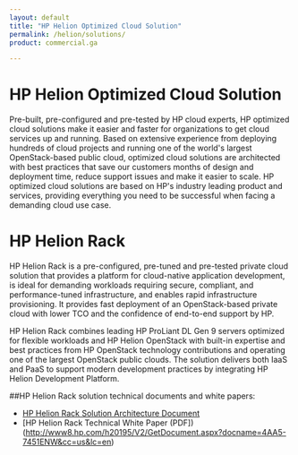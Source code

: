 ```yaml
---
layout: default
title: "HP Helion Optimized Cloud Solution"
permalink: /helion/solutions/
product: commercial.ga

---
```

<!--PUBLISHED-->


# HP Helion Optimized Cloud Solution

Pre-built, pre-configured and pre-tested by HP cloud experts, HP optimized cloud solutions make it easier and faster for organizations to get cloud services up and running. Based on extensive experience from deploying hundreds of cloud projects and running one of the world's largest OpenStack-based public cloud, optimized cloud solutions are architected with best practices that save our customers months of design and deployment time, reduce support issues and make it easier to scale. HP optimized cloud solutions are based on HP's industry leading product and services, providing everything you need to be successful when facing a demanding cloud use case. 

 
# HP Helion Rack

HP Helion Rack is a pre-configured, pre-tuned and pre-tested private cloud solution that provides a platform for cloud-native application development, is ideal for demanding workloads requiring secure, compliant, and performance-tuned infrastructure, and enables rapid infrastructure provisioning.  It provides fast deployment of an OpenStack-based private cloud with lower TCO and the confidence of end-to-end support by HP. 

HP Helion Rack combines leading HP ProLiant DL Gen 9 servers optimized for flexible workloads and HP Helion OpenStack with built-in expertise and best practices from HP OpenStack technology contributions and operating one of the largest OpenStack public clouds. The solution delivers both IaaS and PaaS to support modern development practices by integrating HP Helion Development Platform.

##HP Helion Rack solution technical documents and white papers:
* [HP Helion Rack Solution Architecture Document](http://www8.hp.com/h20195/V2/GetDocument.aspx?docname=4AA5-7655ENW&cc=us&lc=en)
* [HP Helion Rack Technical White Paper (PDF])(http://www8.hp.com/h20195/V2/GetDocument.aspx?docname=4AA5-7451ENW&cc=us&lc=en)
